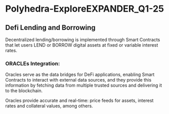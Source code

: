 # Polyhedra-ExploreEXPANDER_Q1-25

## Defi Lending and Borrowing

Decentralized lending/borrowing is implemented through Smart Contracts that let users LEND or BORROW digital assets at fixed or variable interest rates.

### ORACLEs Integration:

Oracles serve as the data bridges for DeFi applications, enabling Smart Contracts to interact with external data sources, and they provide this information by fetching data from multiple trusted sources and delivering it to the blockchain.

Oracles provide accurate and real-time: price feeds for assets, interest rates and collateral values, among others.

